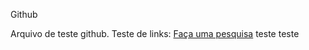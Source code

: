 Github

Arquivo de teste github.
Teste de links: [Faça uma pesquisa](http://www.google.com.br)
teste teste
